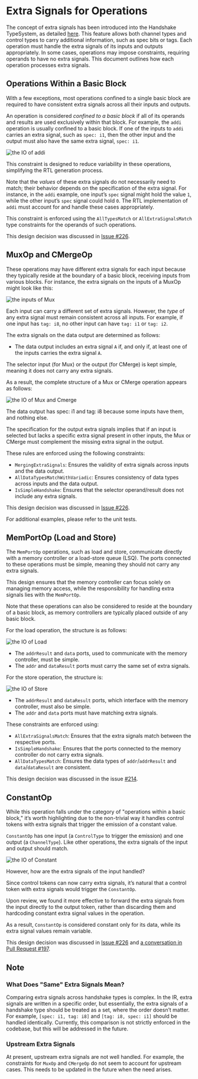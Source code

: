 # Extra Signals for Operations

The concept of extra signals has been introduced into the Handshake TypeSystem, as detailed [here](https://github.com/EPFL-LAP/dynamatic/blob/main/docs/Specs/TypeSystem.md). This feature allows both channel types and control types to carry additional information, such as spec bits or tags. Each operation must handle the extra signals of its inputs and outputs appropriately. In some cases, operations may impose constraints, requiring operands to have no extra signals. This document outlines how each operation processes extra signals.

## Operations Within a Basic Block

With a few exceptions, most operations confined to a single basic block are required to have consistent extra signals across all their inputs and outputs.

An operation is considered *confined to a basic block* if all of its operands and results are used exclusively within that block. For example, the `addi` operation is usually confined to a basic block. If one of the inputs to `addi` carries an extra signal, such as `spec: i1`, then the other input and the output must also have the same extra signal, `spec: i1`.

![the IO of addi](./Figures/ExtraSignalsForOperations/addi.png)

This constraint is designed to reduce variability in these operations, simplifying the RTL generation process.

Note that the *values* of these extra signals do not necessarily need to match; their behavior depends on the specification of the extra signal. For instance, in the `addi` example, one input’s `spec` signal might hold the value `1`, while the other input’s `spec` signal could hold `0`. The RTL implementation of `addi` must account for and handle these cases appropriately.

This constraint is enforced using the `AllTypesMatch` or `AllExtraSignalsMatch` type constraints for the operands of such operations.

This design decision was discussed in [Issue #226](https://github.com/EPFL-LAP/dynamatic/issues/226).

## MuxOp and CMergeOp

These operations may have different extra signals for each input because they typically reside at the boundary of a basic block, receiving inputs from various blocks. For instance, the extra signals on the inputs of a MuxOp might look like this:

![the inputs of Mux](./Figures/ExtraSignalsForOperations/mux_inputs.png)

Each input can carry a different set of extra signals. However, the *type* of any extra signal must remain consistent across all inputs. For example, if one input has `tag: i8`, no other input can have `tag: i1` or `tag: i2`.

The extra signals on the data output are determined as follows:

- The data output includes an extra signal `A` if, and only if, at least one of the inputs carries the extra signal `A`.

The selector input (for Mux) or the output (for CMerge) is kept simple, meaning it does not carry any extra signals.

As a result, the complete structure of a Mux or CMerge operation appears as follows:

![the IO of Mux and Cmerge](./Figures/ExtraSignalsForOperations/mux_cmerge.png)

The data output has spec: i1 and tag: i8 because some inputs have them, and nothing else.

The specification for the output extra signals implies that if an input is selected but lacks a specific extra signal present in other inputs, the Mux or CMerge must complement the missing extra signal in the output.

These rules are enforced using the following constraints:

- `MergingExtraSignals`: Ensures the validity of extra signals across inputs and the data output.
- `AllDataTypesMatchWithVariadic`: Ensures consistency of data types across inputs and the data output.
- `IsSimpleHandshake`: Ensures that the selector operand/result does not include any extra signals.

This design decision was discussed in [Issue #226](https://github.com/EPFL-LAP/dynamatic/issues/226).

For additional examples, please refer to the unit tests.

## MemPortOp (Load and Store)

The `MemPortOp` operations, such as load and store, communicate directly with a memory controller or a load-store queue (LSQ). The ports connected to these operations must be simple, meaning they should not carry any extra signals.

This design ensures that the memory controller can focus solely on managing memory access, while the responsibility for handling extra signals lies with the `MemPortOp`.

Note that these operations can also be considered to reside at the boundary of a basic block, as memory controllers are typically placed outside of any basic block.

For the load operation, the structure is as follows:

![the IO of Load](./Figures/ExtraSignalsForOperations/load.png)

- The `addrResult` and `data` ports, used to communicate with the memory controller, must be simple.
- The `addr` and `dataResult` ports must carry the same set of extra signals.

For the store operation, the structure is:

![the IO of Store](./Figures/ExtraSignalsForOperations/store.png)

- The `addrResult` and `dataResult` ports, which interface with the memory controller, must also be simple.
- The `addr` and `data` ports must have matching extra signals.

These constraints are enforced using:

- `AllExtraSignalsMatch`: Ensures that the extra signals match between the respective ports.
- `IsSimpleHandshake`: Ensures that the ports connected to the memory controller do not carry extra signals.
- `AllDataTypesMatch`: Ensures the data types of `addr`/`addrResult` and `data`/`dataResult` are consistent.

This design decision was discussed in the issue [#214](https://github.com/EPFL-LAP/dynamatic/issues/214).

## ConstantOp

While this operation falls under the category of "operations within a basic block," it’s worth highlighting due to the non-trivial way it handles control tokens with extra signals that trigger the emission of a constant value.

`ConstantOp` has one input (a `ControlType` to trigger the emission) and one output (a `ChannelType`). Like other operations, the extra signals of the input and output should match.

![the IO of Constant](./Figures/ExtraSignalsForOperations/constant.png)

However, how are the extra signals of the input handled?

Since control tokens can now carry extra signals, it’s natural that a control token with extra signals would trigger the `ConstantOp`.

Upon review, we found it more effective to forward the extra signals from the input directly to the output token, rather than discarding them and hardcoding constant extra signal values in the operation.

As a result, `ConstantOp` is considered constant only for its data, while its extra signal values remain variable.

This design decision was discussed in [Issue #226](https://github.com/EPFL-LAP/dynamatic/issues/226) and [a conversation in Pull Request #197](https://github.com/EPFL-LAP/dynamatic/pull/197#discussion_r1885735050).

## Note

### What Does "Same" Extra Signals Mean?

Comparing extra signals across handshake types is complex. In the IR, extra signals are written in a specific order, but essentially, the extra signals of a handshake type should be treated as a set, where the order doesn’t matter. For example, `[spec: i1, tag: i8]` and `[tag: i8, spec: i1]` should be handled identically. Currently, this comparison is not strictly enforced in the codebase, but this will be addressed in the future.

### Upstream Extra Signals

At present, upstream extra signals are not well handled. For example, the constraints for `MuxOp` and `CMergeOp` do not seem to account for upstream cases. This needs to be updated in the future when the need arises.
